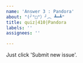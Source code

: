 ```yaml
---
name: 'Answer 3 : Pandora'
about: "(╯°□°）╯︵ ┻━┻"
title: quiz|410|Pandora
labels: ''
assignees: ''

---
```


Just click 'Submit new issue'.
